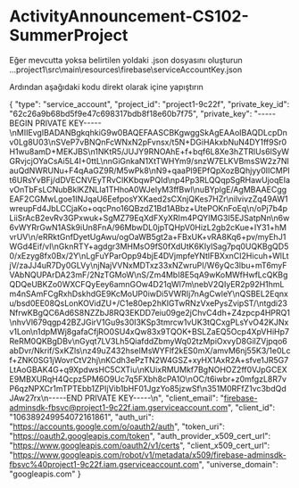 # ActivityAnnouncement-CS102-SummerProject

Eğer mevcutta yoksa belirtilen yoldaki .json dosyasını oluşturun
...project1\src\main\resources\firebase\serviceAccountKey.json

Ardından aşağıdaki kodu direkt olarak içine yapıştırın

{
  "type": "service_account",
  "project_id": "project1-9c22f",
  "private_key_id": "62c26a9b68bd5f9e47c698317bdb8f18e60b7f75",
  "private_key": "-----BEGIN PRIVATE KEY-----\nMIIEvgIBADANBgkqhkiG9w0BAQEFAASCBKgwggSkAgEAAoIBAQDLcpDnv0Lg8U03\nSVeP7vBNQnFcWNxN2pFvnsx/t5N+DGiHAkxbNuN4DY1ff9Sr0H1wu8amD+MEKJBS\n1NKtR5/JUJY9RNOAhE+f+bqf6L8Xe3hZTRlUs6lSyWGRvjcjOYaCsAi5L4I+0ttL\nnGiGnkaN1XtTWHYm9/snzW7ELKVBmsSW2z7NIauQdNWRUNu+F4qAaGZ9R/M5wPk8\nN9+qaaPl9EPfQpXozBQhjyy0IICMPIt6URsYvBFj/dDVECNVEyTRvClKKbqwPQId\np4Pp3RLQQqpSgRHawUjoqEIavOnTbFsLCNubBklKZNLIa1THhoA0WJeIyM3ffBwl\nuBYplgE/AgMBAAECggEAF2CGMwLgoe1INJqaU6EefposYXKaed2sCXnjQKes7HZr\nilvivzZq49AW1wreupFd4JbLCCjaKo+oqcPno16QBzdZ1Bd1ABbz+UtePOKnFoEq\n/oPj7b4pLiiSrAcB2evRv3GPxwuk+SgMZ79EqXdFXyXRIm4PQYIMG3I5EJSatpNn\n6w6vWYRrGwN1ASk9iUn8FnA/96MbwDL0jpTQHpV0HizL2gb2cKue+IY31+hMvrUV\n/eRRktGnfDyetUgAwu/ogOaWB5gt2a+FBxUK+vRA8Kq6+pv/myEhJ1WGd4Eif/vI\nGknRTY+agdgr3MHMsO9fS0fXdUtK6KIylSag7pq0UQKBgQD50/xEzyg8fx0Bx/2Y\nLgFuYParOpp94bjE4DVjmpfeYNtlFBXxnCI2Hicuh+WlLtjV/zaJJ4uR7Dy0GLVy\njNajVVNxMDTxz33xNZwruPI/W6yQc3lbu+mT6myFVAbNQUPArDA23mF/2NzTGMoW\nS/Zm4MbI8E5qA9wKoMWfHwfLcQKBgQDQeUBKZo0WXCFQyEey6amnGOw4D21qWl7m\nebV2QIyER2p92H1hmLm4nSAmFCgRxhDskhdGE9KcMoUP0iwDi5VWRIj7nAgCwleY\nQSBEL2Eqnxu/bsd0EE08QsLonKOVidZU+/C1e80ep2hKlGTwRNzVxePysZvipST/\ntgdi23NfrwKBgQC6Ad6S8NZZbJ8RQ3EKDD7eiu09ge2jChvC4dh+Z4zpcp4HPRQ1\nhvVl679qgp42BZJGirV1Gu9s30I3KSp3tmrcw1vUK3tQCxgPLsYvO42KJNxv1Lon\n1dpMWj8gafaCfjRO0SU4xQw83x9TQOK+BSLZaEQ5Ocp4XpVHiHp7ReRM0QKBgDBv\nGyqt7LV3Lh5QiafddZbmyWq02tzMpiOxvyD8GilZVjpqo6abDvr/Nkrif/SxKZls\nz49uZ432hseIMsWYFlf2kES0mX/amvM6nj55K3/1e0Lcf+ZNK0SG1jWovrCtV2hj\nKCdh3ePzTN2W4GSZ+xyHX1AxR2A+sfve1JR5G7LtAoGBAK4G+q9XpdwsHC5CXTiu\nKUixRMUMkf7BgNOHOZ2ff0VJpGCEXE9MBXURqH4Qcpz5PM6O9Uc7q5FXbh8cPA1O\nOC/t6iwbr+z0mfgzL8R7vP6qzNPXCr1mTPTEbb1ZPIjVib1bHF01JgzYo85jzwSf\n351M0RFfZ1vc3bdQdJAw27rx\n-----END PRIVATE KEY-----\n",
  "client_email": "firebase-adminsdk-fbsvc@project1-9c22f.iam.gserviceaccount.com",
  "client_id": "106389249954072161861",
  "auth_uri": "https://accounts.google.com/o/oauth2/auth",
  "token_uri": "https://oauth2.googleapis.com/token",
  "auth_provider_x509_cert_url": "https://www.googleapis.com/oauth2/v1/certs",
  "client_x509_cert_url": "https://www.googleapis.com/robot/v1/metadata/x509/firebase-adminsdk-fbsvc%40project1-9c22f.iam.gserviceaccount.com",
  "universe_domain": "googleapis.com"
}
